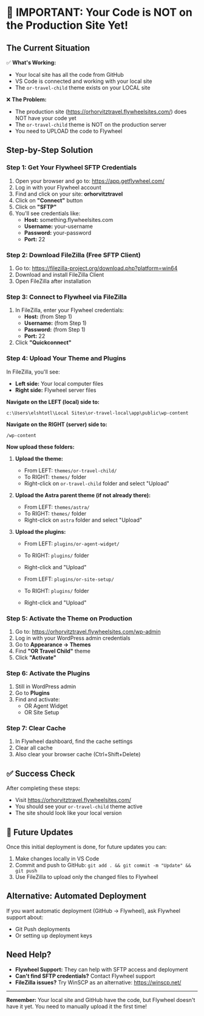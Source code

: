 # 🚨 IMPORTANT: Your Code is NOT on the Production Site Yet!

## The Current Situation

✅ **What's Working:**
- Your local site has all the code from GitHub
- VS Code is connected and working with your local site
- The `or-travel-child` theme exists on your LOCAL site

❌ **The Problem:**
- The production site (https://orhorvitztravel.flywheelsites.com/) does NOT have your code yet
- The `or-travel-child` theme is NOT on the production server
- You need to UPLOAD the code to Flywheel

## Step-by-Step Solution

### Step 1: Get Your Flywheel SFTP Credentials

1. Open your browser and go to: https://app.getflywheel.com/
2. Log in with your Flywheel account
3. Find and click on your site: **orhorvitztravel**
4. Click on **"Connect"** button
5. Click on **"SFTP"**
6. You'll see credentials like:
   - **Host:** something.flywheelsites.com
   - **Username:** your-username
   - **Password:** your-password
   - **Port:** 22

### Step 2: Download FileZilla (Free SFTP Client)

1. Go to: https://filezilla-project.org/download.php?platform=win64
2. Download and install FileZilla Client
3. Open FileZilla after installation

### Step 3: Connect to Flywheel via FileZilla

1. In FileZilla, enter your Flywheel credentials:
   - **Host:** (from Step 1)
   - **Username:** (from Step 1)
   - **Password:** (from Step 1)
   - **Port:** 22
2. Click **"Quickconnect"**

### Step 4: Upload Your Theme and Plugins

In FileZilla, you'll see:
- **Left side:** Your local computer files
- **Right side:** Flywheel server files

**Navigate on the LEFT (local) side to:**
```
c:\Users\elshtotl\Local Sites\or-travel-local\app\public\wp-content
```

**Navigate on the RIGHT (server) side to:**
```
/wp-content
```

**Now upload these folders:**

1. **Upload the theme:**
   - From LEFT: `themes/or-travel-child/`
   - To RIGHT: `themes/` folder
   - Right-click on `or-travel-child` folder and select "Upload"

2. **Upload the Astra parent theme (if not already there):**
   - From LEFT: `themes/astra/`
   - To RIGHT: `themes/` folder
   - Right-click on `astra` folder and select "Upload"

3. **Upload the plugins:**
   - From LEFT: `plugins/or-agent-widget/`
   - To RIGHT: `plugins/` folder
   - Right-click and "Upload"
   
   - From LEFT: `plugins/or-site-setup/`
   - To RIGHT: `plugins/` folder
   - Right-click and "Upload"

### Step 5: Activate the Theme on Production

1. Go to: https://orhorvitztravel.flywheelsites.com/wp-admin
2. Log in with your WordPress admin credentials
3. Go to **Appearance → Themes**
4. Find **"OR Travel Child"** theme
5. Click **"Activate"**

### Step 6: Activate the Plugins

1. Still in WordPress admin
2. Go to **Plugins**
3. Find and activate:
   - OR Agent Widget
   - OR Site Setup

### Step 7: Clear Cache

1. In Flywheel dashboard, find the cache settings
2. Clear all cache
3. Also clear your browser cache (Ctrl+Shift+Delete)

## ✅ Success Check

After completing these steps:
- Visit https://orhorvitztravel.flywheelsites.com/
- You should see your `or-travel-child` theme active
- The site should look like your local version

## 🔄 Future Updates

Once this initial deployment is done, for future updates you can:
1. Make changes locally in VS Code
2. Commit and push to GitHub: `git add . && git commit -m "Update" && git push`
3. Use FileZilla to upload only the changed files to Flywheel

## Alternative: Automated Deployment

If you want automatic deployment (GitHub → Flywheel), ask Flywheel support about:
- Git Push deployments
- Or setting up deployment keys

## Need Help?

- **Flywheel Support:** They can help with SFTP access and deployment
- **Can't find SFTP credentials?** Contact Flywheel support
- **FileZilla issues?** Try WinSCP as an alternative: https://winscp.net/

---

**Remember:** Your local site and GitHub have the code, but Flywheel doesn't have it yet. You need to manually upload it the first time!

